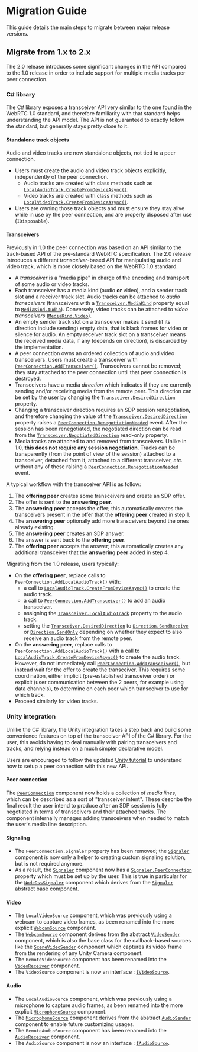 # Migration Guide

This guide details the main steps to migrate between major release versions.

## Migrate from 1.x to 2.x

The 2.0 release introduces some significant changes in the API compared to the 1.0 release in order to include support for multiple media tracks per peer connection.

### C# library

The C# library exposes a transceiver API very similar to the one found in the WebRTC 1.0 standard, and therefore familiarity with that standard helps understanding the API model. The API is not guaranteed to exactly follow the standard, but generally stays pretty close to it.

#### Standalone track objects

Audio and video tracks are now standalone objects, not tied to a peer connection.

- Users must create the audio and video track objects explicitly, independently of the peer connection.
  - Audio tracks are created with class methods such as [`LocalAudioTrack.CreateFromDeviceAsync()`](xref:Microsoft.MixedReality.WebRTC.LocalAudioTrack.CreateFromDeviceAsync(Microsoft.MixedReality.WebRTC.LocalAudioTrackSettings)).
  - Video tracks are created with class methods such as [`LocalVideoTrack.CreateFromDeviceAsync()`](xref:Microsoft.MixedReality.WebRTC.LocalVideoTrack.CreateFromDeviceAsync(Microsoft.MixedReality.WebRTC.LocalVideoTrackSettings)).
- Users are owning those track objects and must ensure they stay alive while in use by the peer connection, and are properly disposed after use (`IDisposable`).

#### Transceivers

Previously in 1.0 the peer connection was based on an API similar to the track-based API of the pre-standard WebRTC specification. The 2.0 release introduces a different _transceiver_-based API for manipulating audio and video track, which is more closely based on the WebRTC 1.0 standard.

- A _transceiver_ is a "media pipe" in charge of the encoding and transport of some audio or video tracks.
- Each transceiver has a media kind (audio **or** video), and a sender track slot and a receiver track slot. Audio tracks can be attached to _audio transceivers_ (transceivers with a [`Transceiver.MediaKind`](xref:Microsoft.MixedReality.WebRTC.Transceiver.MediaKind) property equal to [`MediaKind.Audio`](xref:Microsoft.MixedReality.WebRTC.MediaKind.Audio)). Conversely, video tracks can be attached to _video transceivers_ ([`MediaKind.Video`](xref:Microsoft.MixedReality.WebRTC.MediaKind.Video)).
- An empty sender track slot on a transceiver makes it send (if its direction include sending) empty data, that is black frames for video or silence for audio. An empty receiver track slot on a transceiver means the received media data, if any (depends on direction), is discarded by the implementation.
- A peer connection owns an ordered collection of audio and video transceivers. Users must create a transceiver with [`PeerConnection.AddTransceiver()`](xref:Microsoft.MixedReality.WebRTC.PeerConnection.AddTransceiver(Microsoft.MixedReality.WebRTC.MediaKind,Microsoft.MixedReality.WebRTC.TransceiverInitSettings)). Transceivers cannot be removed; they stay attached to the peer connection until that peer connection is destroyed.
- Transceivers have a media _direction_ which indicates if they are currently sending and/or receiving media from the remote peer. This direction can be set by the user by changing the [`Transceiver.DesiredDirection`](xref:Microsoft.MixedReality.WebRTC.Transceiver.DesiredDirection) property.
- Changing a transceiver direction requires an SDP session renegotiation, and therefore changing the value of the [`Transceiver.DesiredDirection`](xref:Microsoft.MixedReality.WebRTC.Transceiver.DesiredDirection) property raises a [`PeerConnection.RenegotiationNeeded`](xref:Microsoft.MixedReality.WebRTC.PeerConnection.RenegotiationNeeded) event. After the session has been renegotiated, the negotiated direction can be read from the [`Transceiver.NegotiatedDirection`](xref:Microsoft.MixedReality.WebRTC.Transceiver.NegotiatedDirection) read-only property.
- Media tracks are attached to and removed from transceivers. Unlike in 1.0, **this does not require any session negotiation**. Tracks can be transparently (from the point of view of the session) attached to a transceiver, detached from it, attached to a different transceiver, _etc._ without any of these raising a [`PeerConnection.RenegotiationNeeded`](xref:Microsoft.MixedReality.WebRTC.PeerConnection.RenegotiationNeeded) event.

A typical workflow with the transceiver API is as follow:

1. The **offering peer** creates some transceivers and create an SDP offer.
2. The offer is sent to the **answering peer**.
3. The **answering peer** accepts the offer; this automatically creates the transceivers present in the offer that the **offering peer** created in step 1.
4. The **answering peer** optionally add more transceivers beyond the ones already existing.
5. The **answering peer** creates an SDP answer.
6. The answer is sent back to the **offering peer**.
7. The **offering peer** accepts the answer; this automatically creates any additional transceiver that the **answering peer** added in step 4.

Migrating from the 1.0 release, users typically:

- On the **offering peer**, replace calls to `PeerConnection.AddLocalAudioTrack()` with:
  - a call to [`LocalAudioTrack.CreateFromDeviceAsync()`](xref:Microsoft.MixedReality.WebRTC.LocalAudioTrack.CreateFromDeviceAsync(Microsoft.MixedReality.WebRTC.LocalAudioTrackSettings)) to create the audio track.
  - a call to [`PeerConnection.AddTransceiver()`](xref:Microsoft.MixedReality.WebRTC.PeerConnection.AddTransceiver(Microsoft.MixedReality.WebRTC.MediaKind,Microsoft.MixedReality.WebRTC.TransceiverInitSettings)) to add an audio transceiver.
  - assigning the [`Transceiver.LocalAudioTrack`](xref:Microsoft.MixedReality.WebRTC.Transceiver.LocalAudioTrack) property to the audio track.
  - setting the [`Transceiver.DesiredDirection`](xref:Microsoft.MixedReality.WebRTC.Transceiver.DesiredDirection) to [`Direction.SendReceive`](xref:Microsoft.MixedReality.WebRTC.Transceiver.Direction.SendReceive) or [`Direction.SendOnly`](xref:Microsoft.MixedReality.WebRTC.Transceiver.Direction.SendOnly) depending on whether they expect to also receive an audio track from the remote peer.
- On the **answering peer**, replace calls to `PeerConnection.AddLocalAudioTrack()` with a call to [`LocalAudioTrack.CreateFromDeviceAsync()`](xref:Microsoft.MixedReality.WebRTC.LocalAudioTrack.CreateFromDeviceAsync(Microsoft.MixedReality.WebRTC.LocalAudioTrackSettings)) to create the audio track. However, do not immediately call [`PeerConnection.AddTransceiver()`](xref:Microsoft.MixedReality.WebRTC.PeerConnection.AddTransceiver(Microsoft.MixedReality.WebRTC.MediaKind,Microsoft.MixedReality.WebRTC.TransceiverInitSettings)), but instead wait for the offer to create the transceiver. This requires some coordination, either implicit (pre-established transceiver order) or explicit (user communication between the 2 peers, for example using data channels), to determine on each peer which transceiver to use for which track.
- Proceed similarly for video tracks.

### Unity integration

Unlike the C# library, the Unity integration takes a step back and build some convenience features on top of the transceiver API of the C# library. For the user, this avoids having to deal manually with pairing transceivers and tracks, and relying instead on a much simpler declarative model.

Users are encouraged to follow the updated [Unity tutorial](unity/helloworld-unity.md) to understand how to setup a peer connection with this new API.

#### Peer connection

The [`PeerConnection`](xref:Microsoft.MixedReality.WebRTC.Unity.PeerConnection) component now holds a collection of _media lines_, which can be described as a sort of "transceiver intent". These describe the final result the user intend to produce after an SDP session is fully negotiated in terms of transceivers and their attached tracks. The component internally manages adding transceivers when needed to match the user's media line description.

#### Signaling

- The `PeerConnection.Signaler` property has been removed; the [`Signaler`](xref:Microsoft.MixedReality.WebRTC.Unity.Signaler) component is now only a helper to creating custom signaling solution, but is not required anymore.
- As a result, the [`Signaler`](xref:Microsoft.MixedReality.WebRTC.Unity.Signaler) component now has a [`Signaler.PeerConnection`](xref:Microsoft.MixedReality.WebRTC.Unity.Signaler.PeerConnection) property which must be set up by the user. This is true in particular for the [`NodeDssSignaler`](xref:Microsoft.MixedReality.WebRTC.Unity.NodeDssSignaler) component which derives from the [`Signaler`](xref:Microsoft.MixedReality.WebRTC.Unity.Signaler) abstract base component.

#### Video

- The `LocalVideoSource` component, which was previously using a webcam to capture video frames, as been renamed into the more explicit [`WebcamSource`](xref:Microsoft.MixedReality.WebRTC.Unity.WebcamSource) component.
- The [`WebcamSource`](xref:Microsoft.MixedReality.WebRTC.Unity.WebcamSource) component derives from the abstract [`VideoSender`](xref:Microsoft.MixedReality.WebRTC.Unity.VideoSender) component, which is also the base class for the callback-based sources like the [`SceneVideoSender`](xref:Microsoft.MixedReality.WebRTC.Unity.SceneVideoSender) component which captures its video frame from the rendering of any Unity Camera component.
- The `RemoteVideoSource` component has been renamed into the [`VideoReceiver`](xref:Microsoft.MixedReality.WebRTC.Unity.VideoReceiver) component.
- The `VideoSource` component is now an interface :  [`IVideoSource`](xref:Microsoft.MixedReality.WebRTC.Unity.IVideoSource).

#### Audio

- The `LocalAudioSource` component, which was previously using a microphone to capture audio frames, as been renamed into the more explicit [`MicrophoneSource`](xref:Microsoft.MixedReality.WebRTC.Unity.MicrophoneSource) component.
- The [`MicrophoneSource`](xref:Microsoft.MixedReality.WebRTC.Unity.MicrophoneSource) component derives from the abstract [`AudioSender`](xref:Microsoft.MixedReality.WebRTC.Unity.AudioSender) component to enable future customizing usages.
- The `RemoteAudioSource` component has been renamed into the [`AudioReceiver`](xref:Microsoft.MixedReality.WebRTC.Unity.AudioReceiver) component.
- The `AudioSource` component is now an interface :  [`IAudioSource`](xref:Microsoft.MixedReality.WebRTC.Unity.IAudioSource).
